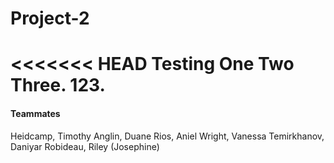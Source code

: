 # Project-2
<<<<<<< HEAD
Testing One Two Three. 123. 
=======




#### Teammates
Heidcamp, Timothy
Anglin, Duane
Rios, Aniel
Wright, Vanessa
Temirkhanov, Daniyar
Robideau, Riley (Josephine)
